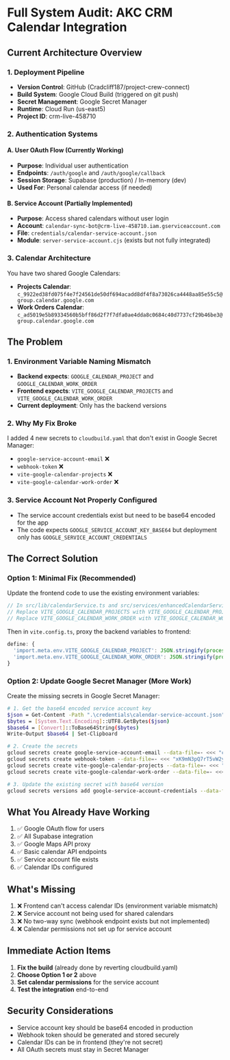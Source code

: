 # Full System Audit: AKC CRM Calendar Integration

## Current Architecture Overview

### 1. Deployment Pipeline

- **Version Control**: GitHub (Cradcliff187/project-crew-connect)
- **Build System**: Google Cloud Build (triggered on git push)
- **Secret Management**: Google Secret Manager
- **Runtime**: Cloud Run (us-east5)
- **Project ID**: crm-live-458710

### 2. Authentication Systems

#### A. User OAuth Flow (Currently Working)

- **Purpose**: Individual user authentication
- **Endpoints**: `/auth/google` and `/auth/google/callback`
- **Session Storage**: Supabase (production) / In-memory (dev)
- **Used For**: Personal calendar access (if needed)

#### B. Service Account (Partially Implemented)

- **Purpose**: Access shared calendars without user login
- **Account**: `calendar-sync-bot@crm-live-458710.iam.gserviceaccount.com`
- **File**: `credentials/calendar-service-account.json`
- **Module**: `server-service-account.cjs` (exists but not fully integrated)

### 3. Calendar Architecture

You have two shared Google Calendars:

- **Projects Calendar**: `c_9922ed38fd075f4e7f24561de50df694acadd8df4f8a73026ca4448aa85e55c5@group.calendar.google.com`
- **Work Orders Calendar**: `c_ad5019e5b89334560b5bff86d2f7f7dfa0ae4dda8c0684c40d7737cf29b46be3@group.calendar.google.com`

## The Problem

### 1. Environment Variable Naming Mismatch

- **Backend expects**: `GOOGLE_CALENDAR_PROJECT` and `GOOGLE_CALENDAR_WORK_ORDER`
- **Frontend expects**: `VITE_GOOGLE_CALENDAR_PROJECTS` and `VITE_GOOGLE_CALENDAR_WORK_ORDER`
- **Current deployment**: Only has the backend versions

### 2. Why My Fix Broke

I added 4 new secrets to `cloudbuild.yaml` that don't exist in Google Secret Manager:

- `google-service-account-email` ❌
- `webhook-token` ❌
- `vite-google-calendar-projects` ❌
- `vite-google-calendar-work-order` ❌

### 3. Service Account Not Properly Configured

- The service account credentials exist but need to be base64 encoded for the app
- The code expects `GOOGLE_SERVICE_ACCOUNT_KEY_BASE64` but deployment only has `GOOGLE_SERVICE_ACCOUNT_CREDENTIALS`

## The Correct Solution

### Option 1: Minimal Fix (Recommended)

Update the frontend code to use the existing environment variables:

```typescript
// In src/lib/calendarService.ts and src/services/enhancedCalendarService.ts
// Replace VITE_GOOGLE_CALENDAR_PROJECTS with VITE_GOOGLE_CALENDAR_PROJECT
// Replace VITE_GOOGLE_CALENDAR_WORK_ORDER with VITE_GOOGLE_CALENDAR_WORK_ORDER
```

Then in `vite.config.ts`, proxy the backend variables to frontend:

```typescript
define: {
  'import.meta.env.VITE_GOOGLE_CALENDAR_PROJECT': JSON.stringify(process.env.GOOGLE_CALENDAR_PROJECT),
  'import.meta.env.VITE_GOOGLE_CALENDAR_WORK_ORDER': JSON.stringify(process.env.GOOGLE_CALENDAR_WORK_ORDER),
}
```

### Option 2: Update Google Secret Manager (More Work)

Create the missing secrets in Google Secret Manager:

```bash
# 1. Get the base64 encoded service account key
$json = Get-Content -Path ".\credentials\calendar-service-account.json" -Raw
$bytes = [System.Text.Encoding]::UTF8.GetBytes($json)
$base64 = [Convert]::ToBase64String($bytes)
Write-Output $base64 | Set-Clipboard

# 2. Create the secrets
gcloud secrets create google-service-account-email --data-file=- <<< "calendar-sync-bot@crm-live-458710.iam.gserviceaccount.com"
gcloud secrets create webhook-token --data-file=- <<< "xK9mN3pQ7rT5vW2yA8bC4dF6gH1jL0"
gcloud secrets create vite-google-calendar-projects --data-file=- <<< "c_9922ed38fd075f4e7f24561de50df694acadd8df4f8a73026ca4448aa85e55c5@group.calendar.google.com"
gcloud secrets create vite-google-calendar-work-order --data-file=- <<< "c_ad5019e5b89334560b5bff86d2f7f7dfa0ae4dda8c0684c40d7737cf29b46be3@group.calendar.google.com"

# 3. Update the existing secret with base64 version
gcloud secrets versions add google-service-account-credentials --data-file=- <<< "<PASTE-BASE64-FROM-CLIPBOARD>"
```

## What You Already Have Working

1. ✅ Google OAuth flow for users
2. ✅ All Supabase integration
3. ✅ Google Maps API proxy
4. ✅ Basic calendar API endpoints
5. ✅ Service account file exists
6. ✅ Calendar IDs configured

## What's Missing

1. ❌ Frontend can't access calendar IDs (environment variable mismatch)
2. ❌ Service account not being used for shared calendars
3. ❌ No two-way sync (webhook endpoint exists but not implemented)
4. ❌ Calendar permissions not set up for service account

## Immediate Action Items

1. **Fix the build** (already done by reverting cloudbuild.yaml)
2. **Choose Option 1 or 2** above
3. **Set calendar permissions** for the service account
4. **Test the integration** end-to-end

## Security Considerations

- Service account key should be base64 encoded in production
- Webhook token should be generated and stored securely
- Calendar IDs can be in frontend (they're not secret)
- All OAuth secrets must stay in Secret Manager
